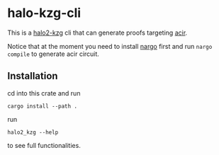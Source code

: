 # halo-kzg-cli

This is a [halo2-kzg](https://github.com/privacy-scaling-explorations/halo2) cli that can generate proofs targeting [acir](https://github.com/noir-lang/acvm/tree/master/acir).

Notice that at the moment you need to install [nargo](https://github.com/noir-lang/noir) first and run `nargo compile` to generate acir circuit.

## Installation

cd into this crate and run

```text
cargo install --path .
```

run

```text
halo2_kzg --help
```

to see full functionalities.
